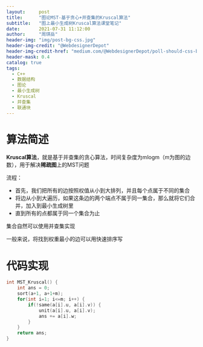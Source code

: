 ```yaml
---
layout:     post
title:      "图论MST-基于贪心+并查集的Kruscal算法"
subtitle:   "图上最小生成树Kruscal算法课堂笔记"
date:       2021-07-31 11:12:00
author:     "周琪岳"
header-img: "img/post-bg-css.jpg"
header-img-credit: "@WebdesignerDepot"
header-img-credit-href: "medium.com/@WebdesignerDepot/poll-should-css-become-more-like-a-programming-language-c74eb26a4270"
header-mask: 0.4
catalog: true
tags: 
  - C++
  - 数据结构
  - 图论
  - 最小生成树
  - Kruscal
  - 并查集
  - 联通块
---
```

# 算法简述

**Kruscal算法**，就是基于并查集的贪心算法，时间复杂度为mlogm（m为图的边数），用于解决**稀疏图**上的MST问题

流程：

- 首先，我们把所有的边按照权值从小到大排列，并且每个点属于不同的集合
- 将边从小到大遍历，如果这条边的两个端点不属于同一集合，那么就将它们合并，加入到最小生成树里
- 直到所有的点都属于同一个集合为止

集合自然可以使用并查集实现

一般来说，将找到权重最小的边可以用快速排序写

# 代码实现

```c++
int MST_Kruscal() {
	int ans = 0;
	sort(a+1, a+1+m);
	for(int i=1; i<=m; i++) {
		if(!same(a[i].u, a[i].v)) {
			unit(a[i].u, a[i].v);
			ans += a[i].w;
		}
	}
	return ans;
}
```

